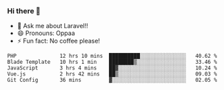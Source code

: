 ### Hi there 👋

<!--
**reubenwedson/reubenwedson** is a ✨ _special_ ✨ repository because its `README.md` (this file) appears on your GitHub profile.
Here are some ideas to get you started:
- 📫 How to reach me: 
- 🔭 I’m currently working on awesome talent app
- 🌱 I’m currently learning extreme Vue js technical stuffs
- 👯 I’m looking to collaborate on start ups challenges
- 🤔 I’m looking for help with time
-->
- 💬 Ask me about Laravel!!
- 😄 Pronouns: Oppaa
- ⚡ Fun fact: No coffee please!

<!--START_SECTION:waka-->
```text
PHP              12 hrs 10 mins  ██████████░░░░░░░░░░░░░░░   40.62 % 
Blade Template   10 hrs 1 min    ████████▒░░░░░░░░░░░░░░░░   33.46 % 
JavaScript       3 hrs 4 mins    ██▓░░░░░░░░░░░░░░░░░░░░░░   10.24 % 
Vue.js           2 hrs 42 mins   ██▒░░░░░░░░░░░░░░░░░░░░░░   09.03 % 
Git Config       36 mins         ▓░░░░░░░░░░░░░░░░░░░░░░░░   02.05 % 
```
<!--END_SECTION:waka-->
